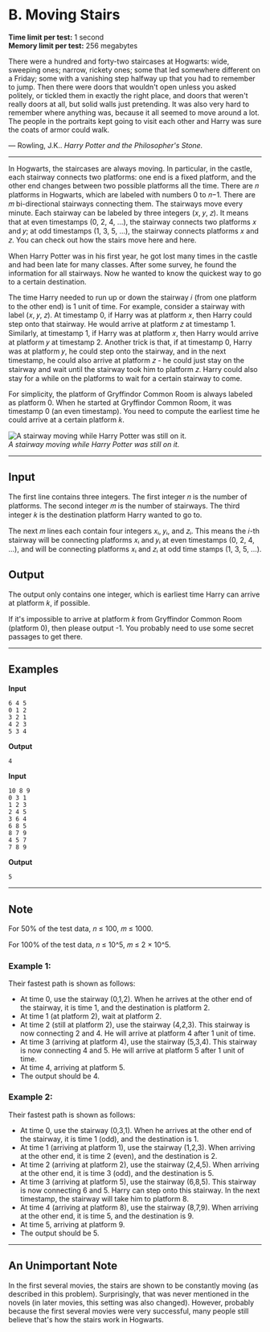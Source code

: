 # B. Moving Stairs

**Time limit per test:** 1 second  
**Memory limit per test:** 256 megabytes  

There were a hundred and forty-two staircases at Hogwarts: wide, sweeping ones; narrow, rickety ones; some that led somewhere different on a Friday; some with a vanishing step halfway up that you had to remember to jump. Then there were doors that wouldn't open unless you asked politely, or tickled them in exactly the right place, and doors that weren't really doors at all, but solid walls just pretending. It was also very hard to remember where anything was, because it all seemed to move around a lot. The people in the portraits kept going to visit each other and Harry was sure the coats of armor could walk.

— Rowling, J.K.. *Harry Potter and the Philosopher's Stone.*

---

In Hogwarts, the staircases are always moving. In particular, in the castle, each stairway connects two platforms: one end is a fixed platform, and the other end changes between two possible platforms all the time. There are 𝑛 platforms in Hogwarts, which are labeled with numbers 0 to 𝑛−1. There are 𝑚 bi-directional stairways connecting them. The stairways move every minute. Each stairway can be labeled by three integers (𝑥, 𝑦, 𝑧). It means that at even timestamps (0, 2, 4, ...), the stairway connects two platforms 𝑥 and 𝑦; at odd timestamps (1, 3, 5, ...), the stairway connects platforms 𝑥 and 𝑧. You can check out how the stairs move here and here.

When Harry Potter was in his first year, he got lost many times in the castle and had been late for many classes. After some survey, he found the information for all stairways. Now he wanted to know the quickest way to go to a certain destination.

The time Harry needed to run up or down the stairway 𝑖 (from one platform to the other end) is 1 unit of time. For example, consider a stairway with label (𝑥, 𝑦, 𝑧). At timestamp 0, if Harry was at platform 𝑥, then Harry could step onto that stairway. He would arrive at platform 𝑧 at timestamp 1. Similarly, at timestamp 1, if Harry was at platform 𝑥, then Harry would arrive at platform 𝑦 at timestamp 2. Another trick is that, if at timestamp 0, Harry was at platform 𝑦, he could step onto the stairway, and in the next timestamp, he could also arrive at platform 𝑧 - he could just stay on the stairway and wait until the stairway took him to platform 𝑧. Harry could also stay for a while on the platforms to wait for a certain stairway to come.

For simplicity, the platform of Gryffindor Common Room is always labeled as platform 0. When he started at Gryffindor Common Room, it was timestamp 0 (an even timestamp). You need to compute the earliest time he could arrive at a certain platform 𝑘.

![A stairway moving while Harry Potter was still on it.](https://espresso.codeforces.com/81d94092b344a8c7a338e9e8f202ff4f2ccf6b14.png)  
*A stairway moving while Harry Potter was still on it.*

---

## Input

The first line contains three integers. The first integer 𝑛 is the number of platforms. The second integer 𝑚 is the number of stairways. The third integer 𝑘 is the destination platform Harry wanted to go to.

The next 𝑚 lines each contain four integers 𝑥ᵢ, 𝑦ᵢ, and 𝑧ᵢ. This means the 𝑖-th stairway will be connecting platforms 𝑥ᵢ and 𝑦ᵢ at even timestamps (0, 2, 4, ...), and will be connecting platforms 𝑥ᵢ and 𝑧ᵢ at odd time stamps (1, 3, 5, ...).

## Output

The output only contains one integer, which is earliest time Harry can arrive at platform 𝑘, if possible.

If it's impossible to arrive at platform 𝑘 from Gryffindor Common Room (platform 0), then please output -1. You probably need to use some secret passages to get there.

---

## Examples

**Input**
```
6 4 5
0 1 2
3 2 1
4 2 3
5 3 4
```

**Output**
```
4
```

**Input**
```
10 8 9
0 3 1
1 2 3
2 4 5
3 6 4
6 8 5
8 7 9
4 5 7
7 8 9
```

**Output**
```
5
```

---

## Note

For 50% of the test data, 𝑛 ≤ 100, 𝑚 ≤ 1000.

For 100% of the test data, 𝑛 ≤ 10^5, 𝑚 ≤ 2 × 10^5.

### Example 1:

Their fastest path is shown as follows:

- At time 0, use the stairway (0,1,2). When he arrives at the other end of the stairway, it is time 1, and the destination is platform 2.  
- At time 1 (at platform 2), wait at platform 2.  
- At time 2 (still at platform 2), use the stairway (4,2,3). This stairway is now connecting 2 and 4. He will arrive at platform 4 after 1 unit of time.  
- At time 3 (arriving at platform 4), use the stairway (5,3,4). This stairway is now connecting 4 and 5. He will arrive at platform 5 after 1 unit of time.  
- At time 4, arriving at platform 5.  
- The output should be 4.

### Example 2:

Their fastest path is shown as follows:

- At time 0, use the stairway (0,3,1). When he arrives at the other end of the stairway, it is time 1 (odd), and the destination is 1.  
- At time 1 (arriving at platform 1), use the stairway (1,2,3). When arriving at the other end, it is time 2 (even), and the destination is 2.  
- At time 2 (arriving at platform 2), use the stairway (2,4,5). When arriving at the other end, it is time 3 (odd), and the destination is 5.  
- At time 3 (arriving at platform 5), use the stairway (6,8,5). This stairway is now connecting 6 and 5. Harry can step onto this stairway. In the next timestamp, the stairway will take him to platform 8.  
- At time 4 (arriving at platform 8), use the stairway (8,7,9). When arriving at the other end, it is time 5, and the destination is 9.  
- At time 5, arriving at platform 9.  
- The output should be 5.

---

## An Unimportant Note

In the first several movies, the stairs are shown to be constantly moving (as described in this problem). Surprisingly, that was never mentioned in the novels (in later movies, this setting was also changed). However, probably because the first several movies were very successful, many people still believe that's how the stairs work in Hogwarts.
